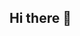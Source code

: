 ## Hi there 👋

<!--
**brknjy/brknjy** is a ✨ _special_ ✨ repository because its `README.md` (this file) appears on your GitHub profile.

Here are some ideas to get you started:

- 🔭 I’m currently working on ... setting up my home lab.
- 🌱 I’m currently learning ... security and active directory.
- 👯 I’m looking to collaborate on ... no plans at the moment.
- 🤔 I’m looking for help with ... deciding on a path.
- 💬 Ask me about ... ??
- 📫 How to reach me: ... brknjy@gmail.com.
- 😄 Pronouns: ... don't have any was born a guy, still a guy, will die a guy.
- ⚡ Fun fact: ... will post when i find one.
-->
